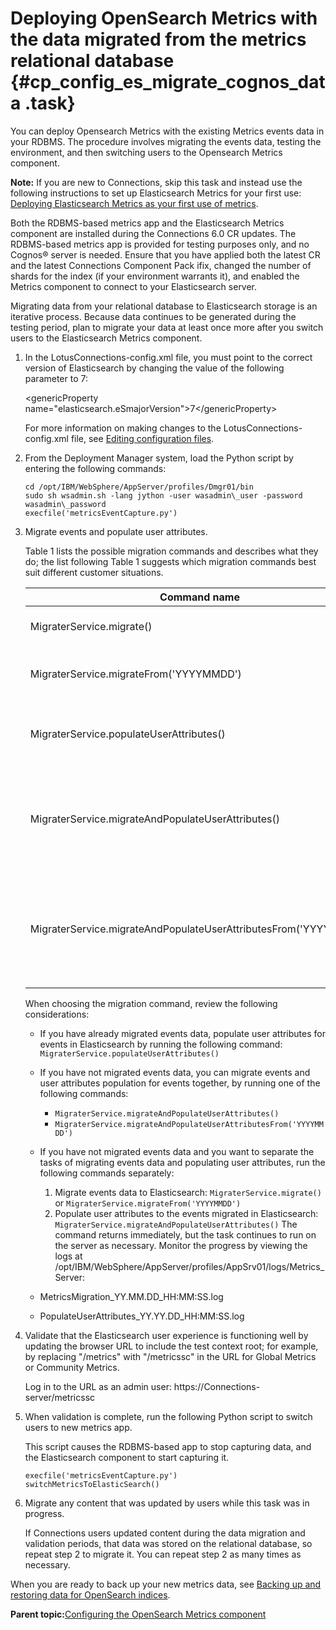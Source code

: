 # Deploying OpenSearch Metrics with the data migrated from the metrics relational database {#cp_config_es_migrate_cognos_data .task}

You can deploy Opensearch Metrics with the existing Metrics events data in your RDBMS. The procedure involves migrating the events data, testing the environment, and then switching users to the Opensearch Metrics component.

**Note:** If you are new to Connections, skip this task and instead use the following instructions to set up Elasticsearch Metrics for your first use: [Deploying Elasticsearch Metrics as your first use of metrics](cp_config_os_metrics_no_cognos.md).

Both the RDBMS-based metrics app and the Elasticsearch Metrics component are installed during the Connections 6.0 CR updates. The RDBMS-based metrics app is provided for testing purposes only, and no Cognos® server is needed. Ensure that you have applied both the latest CR and the latest Connections Component Pack ifix, changed the number of shards for the index \(if your environment warrants it\), and enabled the Metrics component to connect to your Elasticsearch server.

Migrating data from your relational database to Elasticsearch storage is an iterative process. Because data continues to be generated during the testing period, plan to migrate your data at least once more after you switch users to the Elasticsearch Metrics component.

1.  In the LotusConnections-config.xml file, you must point to the correct version of Elasticsearch by changing the value of the following parameter to 7:

    <genericProperty name="elasticsearch.eSmajorVersion"\>7</genericProperty\>

    For more information on making changes to the LotusConnections-config.xml file, see [Editing configuration files](../admin/t_admin_common_checkout_config_file.md).

2.  From the Deployment Manager system, load the Python script by entering the following commands:

    ```
    cd /opt/IBM/WebSphere/AppServer/profiles/Dmgr01/bin
    sudo sh wsadmin.sh -lang jython -user wasadmin\_user -password wasadmin\_password
    execfile('metricsEventCapture.py')
    ```

3.  Migrate events and populate user attributes.

    Table 1 lists the possible migration commands and describes what they do; the list following Table 1 suggests which migration commands best suit different customer situations.

    |Command name|Description|
    |------------|-----------|
    |MigraterService.migrate\(\)|Migrate all of existing events data|
    |MigraterService.migrateFrom\('YYYYMMDD'\)|Migrate only data created after a certain date|
    |MigraterService.populateUserAttributes\(\)|Populate user attributes for events in Elasticsearch|
    |MigraterService.migrateAndPopulateUserAttributes\(\)|Migrate all of existing events data, and populate user attributes for events in Elasticsearch|
    |MigraterService.migrateAndPopulateUserAttributesFrom\('YYYYMMDD'\)|Migrate only data created after a certain date, and populate user attributes for events in Elasticsearch|

    When choosing the migration command, review the following considerations:

    -   If you have already migrated events data, populate user attributes for events in Elasticsearch by running the following command: `MigraterService.populateUserAttributes()`
    -   If you have not migrated events data, you can migrate events and user attributes population for events together, by running one of the following commands:
        -   `MigraterService.migrateAndPopulateUserAttributes()`
        -   `MigraterService.migrateAndPopulateUserAttributesFrom('YYYYMMDD')`
    -   If you have not migrated events data and you want to separate the tasks of migrating events data and populating user attributes, run the following commands separately:
        1.  Migrate events data to Elasticsearch: `MigraterService.migrate()` or `MigraterService.migrateFrom('YYYYMMDD')`
        2.  Populate user attributes to the events migrated in Elasticsearch: `MigraterService.migrateAndPopulateUserAttributes()`
    The command returns immediately, but the task continues to run on the server as necessary. Monitor the progress by viewing the logs at /opt/IBM/WebSphere/AppServer/profiles/AppSrv01/logs/Metrics\_Server:

    -   MetricsMigration\_YY.MM.DD\_HH:MM:SS.log
    -   PopulateUserAttributes\_YY.YY.DD\_HH:MM:SS.log
4.  Validate that the Elasticsearch user experience is functioning well by updating the browser URL to include the test context root; for example, by replacing "/metrics" with "/metricssc" in the URL for Global Metrics or Community Metrics.

    Log in to the URL as an admin user: https://Connections-server/metricssc

5.  When validation is complete, run the following Python script to switch users to new metrics app.

    This script causes the RDBMS-based app to stop capturing data, and the Elasticsearch component to start capturing it.

    ```
    execfile('metricsEventCapture.py')
    switchMetricsToElasticSearch()
    ```

6.  Migrate any content that was updated by users while this task was in progress.

    If Connections users updated content during the data migration and validation periods, that data was stored on the relational database, so repeat step 2 to migrate it. You can repeat step 2 as many times as necessary.


When you are ready to back up your new metrics data, see [Backing up and restoring data for OpenSearch indices](../admin/cp_config_os_backup_restore_data.md).

**Parent topic:**[Configuring the OpenSearch Metrics component](../install/cp_config_os_intro.md)

